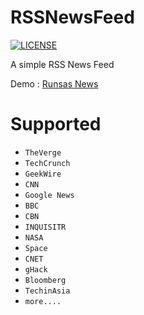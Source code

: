 RSSNewsFeed
===========

<p>
	<a href="/RSSNewsFeed/blob/master/UNLICENSE">
		<img src="https://camo.githubusercontent.com/5951551724a202929aa49ea19d5f6a1723ed63c4/68747470733a2f2f696d672e736869656c64732e696f2f62616467652f6c6963656e73652d554e4c4943454e53452d626c75652e737667" alt="LICENSE" data-canonical-src="https://img.shields.io/badge/license-UNLICENSE-blue.svg" style="max-width:100%;">
	</a>
</p>

A simple RSS News Feed

Demo : <a href="https://ylp.runsas.com" target="_blank">Runsas News</a>

Supported
==========
<ul>
	<li><code>TheVerge</code></li>
	<li><code>TechCrunch</code></li>
	<li><code>GeekWire</code></li>
	<li><code>CNN</code></li>
	<li><code>Google News</code></li>
	<li><code>BBC</code></li>
	<li><code>CBN</code></li>
	<li><code>INQUISITR</code></li>
	<li><code>NASA</code></li>
	<li><code>Space</code></li>
	<li><code>CNET</code></li>
	<li><code>gHack</code></li>
	<li><code>Bloomberg</code></li>
	<li><code>TechinAsia</code></li>
	<li><code>more....</code></li>
</ul>
